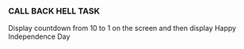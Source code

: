 <h3>CALL BACK HELL TASK</h3>

<p>Display countdown from 10 to 1 on the screen and then display Happy Independence Day</p>
